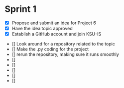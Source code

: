 # Sprint 1
- [x] Propose and submit an idea for Project 6
- [x] Have the idea topic approved
- [x] Establish a GitHub account and join KSU-IS
- [] Look around for a repository related to the topic
- [] Make the .py coding for the project
- [] rerun the repository, making sure it runs smoothly
- [] 
- [] 
- [] 
- [] 
- [] 
